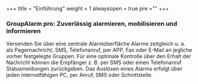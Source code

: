 +++
title = "Einführung"
weight = 1
alwaysopen = true
pre ="<i class='fa fa-home'></i>"
+++

### GroupAlarm pro: Zuverlässig alarmieren, mobilisieren und informieren

Versenden Sie über eine zentrale Alarmoberfläche Alarme zeitgleich u. a. als Pagernachricht,  SMS, Telefonanruf, per APP, Fax oder E-Mail an jegliche vorher festgelegte Gruppen.
Für eine optimale Kontrolle über den Erhalt der Nachricht können die Empfänger z. B. per SMS oder einen Telefonanruf Statusmeldungen zurückgeben. 
Das Auslösen eines Alarms erfolgt über jeden internetfähigen PC, per Anruf, SMS oder Schnittstelle.




